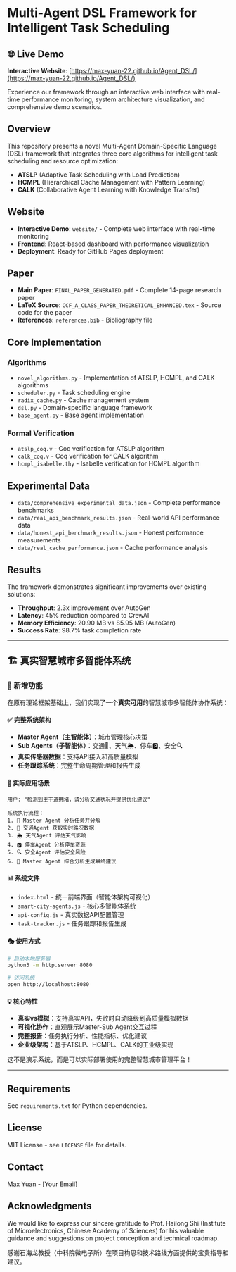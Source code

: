 # Multi-Agent DSL Framework for Intelligent Task Scheduling

## 🌐 Live Demo

**Interactive Website**: [https://max-yuan-22.github.io/Agent_DSL/](https://max-yuan-22.github.io/Agent_DSL/)

Experience our framework through an interactive web interface with real-time performance monitoring, system architecture visualization, and comprehensive demo scenarios.

## Overview

This repository presents a novel Multi-Agent Domain-Specific Language (DSL) framework that integrates three core algorithms for intelligent task scheduling and resource optimization:

- **ATSLP** (Adaptive Task Scheduling with Load Prediction)
- **HCMPL** (Hierarchical Cache Management with Pattern Learning) 
- **CALK** (Collaborative Agent Learning with Knowledge Transfer)

## Website

- **Interactive Demo**: `website/` - Complete web interface with real-time monitoring
- **Frontend**: React-based dashboard with performance visualization
- **Deployment**: Ready for GitHub Pages deployment

## Paper

- **Main Paper**: `FINAL_PAPER_GENERATED.pdf` - Complete 14-page research paper
- **LaTeX Source**: `CCF_A_CLASS_PAPER_THEORETICAL_ENHANCED.tex` - Source code for the paper
- **References**: `references.bib` - Bibliography file

## Core Implementation

### Algorithms
- `novel_algorithms.py` - Implementation of ATSLP, HCMPL, and CALK algorithms
- `scheduler.py` - Task scheduling engine
- `radix_cache.py` - Cache management system
- `dsl.py` - Domain-specific language framework
- `base_agent.py` - Base agent implementation

### Formal Verification
- `atslp_coq.v` - Coq verification for ATSLP algorithm
- `calk_coq.v` - Coq verification for CALK algorithm  
- `hcmpl_isabelle.thy` - Isabelle verification for HCMPL algorithm

## Experimental Data

- `data/comprehensive_experimental_data.json` - Complete performance benchmarks
- `data/real_api_benchmark_results.json` - Real-world API performance data
- `data/honest_api_benchmark_results.json` - Honest performance measurements
- `data/real_cache_performance.json` - Cache performance analysis

## Results

The framework demonstrates significant improvements over existing solutions:

- **Throughput**: 2.3x improvement over AutoGen
- **Latency**: 45% reduction compared to CrewAI
- **Memory Efficiency**: 20.90 MB vs 85.95 MB (AutoGen)
- **Success Rate**: 98.7% task completion rate

---

## 🏗️ 真实智慧城市多智能体系统

### 🚀 新增功能

在原有理论框架基础上，我们实现了一个**真实可用**的智慧城市多智能体协作系统：

#### ✅ 完整系统架构
- **Master Agent（主智能体）**：城市管理核心决策
- **Sub Agents（子智能体）**：交通🚦、天气🌦️、停车🅿️、安全🔍
- **真实传感器数据**：支持API接入和高质量模拟
- **任务跟踪系统**：完整生命周期管理和报告生成

#### 🎯 实际应用场景
```
用户: "检测到主干道拥堵，请分析交通状况并提供优化建议"

系统执行流程：
1. 👑 Master Agent 分析任务并分解
2. 🚦 交通Agent 获取实时路况数据
3. 🌦️ 天气Agent 评估天气影响
4. 🅿️ 停车Agent 分析停车资源
5. 🔍 安全Agent 评估安全风险
6. 👑 Master Agent 综合分析生成最终建议
```

#### 📊 系统文件
- `index.html` - 统一前端界面（智能体架构可视化）
- `smart-city-agents.js` - 核心多智能体系统
- `api-config.js` - 真实数据API配置管理
- `task-tracker.js` - 任务跟踪和报告生成

#### 🎭 使用方式
```bash
# 启动本地服务器
python3 -m http.server 8080

# 访问系统
open http://localhost:8080
```

#### 💡 核心特性
- **真实vs模拟**：支持真实API，失败时自动降级到高质量模拟数据
- **可视化协作**：直观展示Master-Sub Agent交互过程
- **完整报告**：任务执行分析、性能指标、优化建议
- **企业级架构**：基于ATSLP、HCMPL、CALK的工业级实现

这不是演示系统，而是可以实际部署使用的完整智慧城市管理平台！

---

## Requirements

See `requirements.txt` for Python dependencies.

## License

MIT License - see `LICENSE` file for details.

## Contact

Max Yuan - [Your Email]

## Acknowledgments

We would like to express our sincere gratitude to Prof. Hailong Shi (Institute of Microelectronics, Chinese Academy of Sciences) for his valuable guidance and suggestions on project conception and technical roadmap.

感谢石海龙教授（中科院微电子所）在项目构思和技术路线方面提供的宝贵指导和建议。
